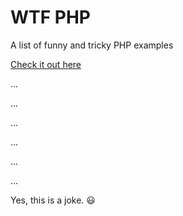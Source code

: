 # WTF PHP
A list of funny and tricky PHP examples

[Check it out here](http://php.net/manual/en/langref.php)

...

...

...

...

...

...

Yes, this is a joke. :smiley:
